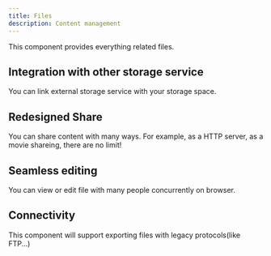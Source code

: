 ```yaml
---
title: Files
description: Content management
---
```


This component provides everything related files.

## Integration with other storage service
You can link external storage service  with your storage space.

## Redesigned Share
You can share content with many ways.
For example, as a HTTP server, as a movie shareing, there are no limit!

## Seamless editing
You can view or edit file with many people concurrently on browser.

## Connectivity
This component will support exporting files with legacy protocols(like FTP...)
